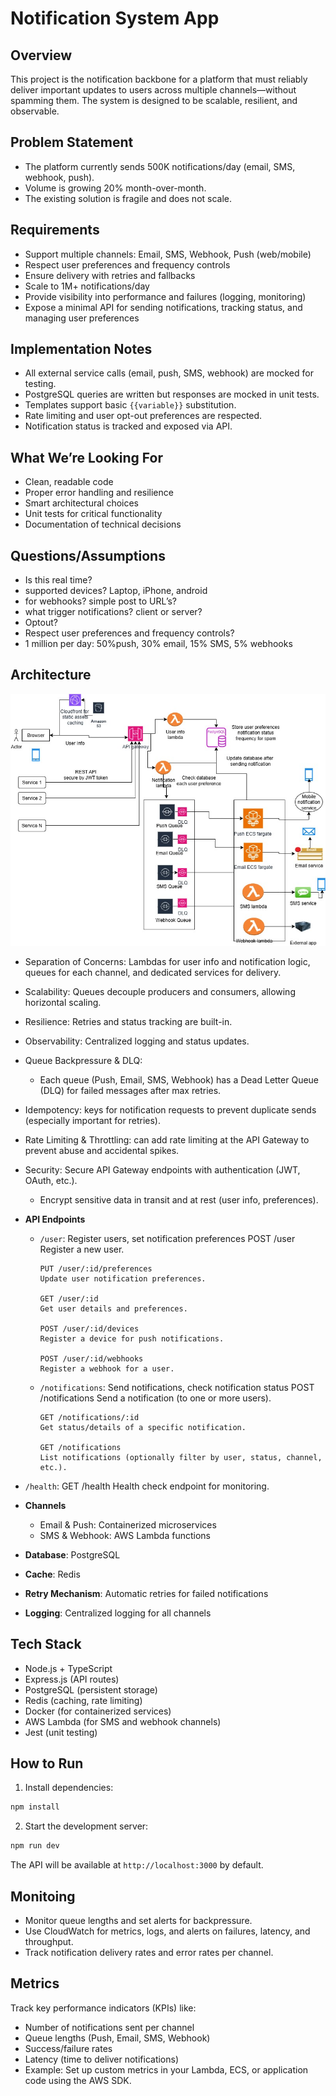 # Notification System App

## Overview

This project is the notification backbone for a platform that must reliably deliver important updates to users across multiple channels—without spamming them. The system is designed to be scalable, resilient, and observable.

## Problem Statement

- The platform currently sends 500K notifications/day (email, SMS, webhook, push).
- Volume is growing 20% month-over-month.
- The existing solution is fragile and does not scale.

## Requirements

- Support multiple channels: Email, SMS, Webhook, Push (web/mobile)
- Respect user preferences and frequency controls
- Ensure delivery with retries and fallbacks
- Scale to 1M+ notifications/day
- Provide visibility into performance and failures (logging, monitoring)
- Expose a minimal API for sending notifications, tracking status, and managing user preferences

## Implementation Notes

- All external service calls (email, push, SMS, webhook) are mocked for testing.
- PostgreSQL queries are written but responses are mocked in unit tests.
- Templates support basic `{{variable}}` substitution.
- Rate limiting and user opt-out preferences are respected.
- Notification status is tracked and exposed via API.

## What We’re Looking For

- Clean, readable code
- Proper error handling and resilience
- Smart architectural choices
- Unit tests for critical functionality
- Documentation of technical decisions

## Questions/Assumptions

- Is this real time?
- supported devices? Laptop, iPhone, android
- for webhooks? simple post to URL’s?
- what trigger notifications? client or server?
- Optout?
- Respect user preferences and frequency controls?
- 1 million per day: 50%push, 30% email, 15% SMS, 5% webhooks

## Architecture

![Notification app Design](notification_system.jpg)

- Separation of Concerns: Lambdas for user info and notification logic, queues for each channel, and dedicated services for delivery.
- Scalability: Queues decouple producers and consumers, allowing horizontal scaling.
- Resilience: Retries and status tracking are built-in.
- Observability: Centralized logging and status updates.
- Queue Backpressure & DLQ:
  - Each queue (Push, Email, SMS, Webhook) has a Dead Letter Queue (DLQ) for failed messages after max retries.
- Idempotency: keys for notification requests to prevent duplicate sends (especially important for retries).
- Rate Limiting & Throttling: can add rate limiting at the API Gateway to prevent abuse and accidental spikes.
- Security: Secure API Gateway endpoints with authentication (JWT, OAuth, etc.).

  - Encrypt sensitive data in transit and at rest (user info, preferences).

- **API Endpoints**

  - `/user`: Register users, set notification preferences
    POST /user
    Register a new user.

        PUT /user/:id/preferences
        Update user notification preferences.

        GET /user/:id
        Get user details and preferences.

        POST /user/:id/devices
        Register a device for push notifications.

        POST /user/:id/webhooks
        Register a webhook for a user.

  - `/notifications`: Send notifications, check notification status
    POST /notifications
    Send a notification (to one or more users).

        GET /notifications/:id
        Get status/details of a specific notification.

        GET /notifications
        List notifications (optionally filter by user, status, channel, etc.).

- `/health`:
  GET /health
  Health check endpoint for monitoring.

- **Channels**
  - Email & Push: Containerized microservices
  - SMS & Webhook: AWS Lambda functions
- **Database**: PostgreSQL
- **Cache**: Redis
- **Retry Mechanism**: Automatic retries for failed notifications
- **Logging**: Centralized logging for all channels

## Tech Stack

- Node.js + TypeScript
- Express.js (API routes)
- PostgreSQL (persistent storage)
- Redis (caching, rate limiting)
- Docker (for containerized services)
- AWS Lambda (for SMS and webhook channels)
- Jest (unit testing)

## How to Run

1. Install dependencies:

```bash
npm install
```

2. Start the development server:

```bash
npm run dev
```

The API will be available at `http://localhost:3000` by default.

## Monitoing

- Monitor queue lengths and set alerts for backpressure.
- Use CloudWatch for metrics, logs, and alerts on failures, latency, and throughput.
- Track notification delivery rates and error rates per channel.

## Metrics

Track key performance indicators (KPIs) like:

- Number of notifications sent per channel
- Queue lengths (Push, Email, SMS, Webhook)
- Success/failure rates
- Latency (time to deliver notifications)
- Example: Set up custom metrics in your Lambda, ECS, or application code using the AWS SDK.
